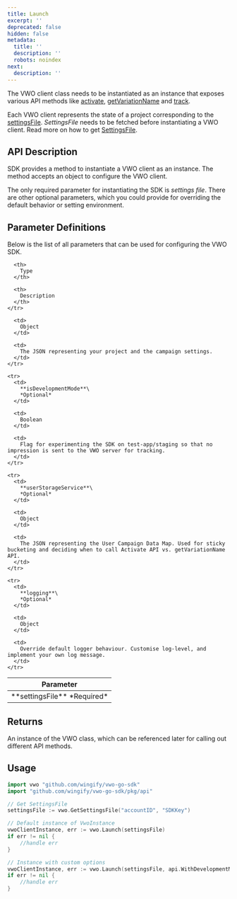```yaml
---
title: Launch
excerpt: ''
deprecated: false
hidden: false
metadata:
  title: ''
  description: ''
  robots: noindex
next:
  description: ''
---
```

The VWO client class needs to be instantiated as an instance that exposes various API methods like [activate](https://developers.vwo.com/docs/go-activate), [getVariationName](https://developers.vwo.com/docs/go-get-variation-name) and [track](https://developers.vwo.com/docs/go-track).

Each VWO client represents the state of a project corresponding to the [settingsFile](https://developers.vwo.com/docs/go-get-settings-file). *SettingsFile* needs to be fetched before instantiating a VWO client. Read more on how to get [SettingsFile](https://developers.vwo.com/docs/go-get-settings-file).

## API Description

SDK provides a method to instantiate a VWO client as an instance. The method accepts an object to configure the VWO client.

The only required parameter for instantiating the SDK is *settings file*. There are other optional parameters, which you could provide for overriding the default behavior or setting environment.

## Parameter Definitions

Below is the list of all parameters that can be used for configuring the VWO SDK.

<Table align={["left","left","left"]}>
  <thead>
    <tr>
      <th>
        Parameter
      </th>

      <th>
        Type
      </th>

      <th>
        Description
      </th>
    </tr>
  </thead>

  <tbody>
    <tr>
      <td>
        **settingsFile**
        *Required*
      </td>

      <td>
        Object
      </td>

      <td>
        The JSON representing your project and the campaign settings.
      </td>
    </tr>

    <tr>
      <td>
        **isDevelopmentMode**\
        *Optional*
      </td>

      <td>
        Boolean
      </td>

      <td>
        Flag for experimenting the SDK on test-app/staging so that no impression is sent to the VWO server for tracking.
      </td>
    </tr>

    <tr>
      <td>
        **userStorageService**\
        *Optional*
      </td>

      <td>
        Object
      </td>

      <td>
        The JSON representing the User Campaign Data Map. Used for sticky bucketing and deciding when to call Activate API vs. getVariationName API.
      </td>
    </tr>

    <tr>
      <td>
        **logging**\
        *Optional*
      </td>

      <td>
        Object
      </td>

      <td>
        Override default logger behaviour. Customise log-level, and implement your own log message.
      </td>
    </tr>
  </tbody>
</Table>

## Returns

An instance of the VWO class, which can be referenced later for calling out different API methods.

## Usage

```go
import vwo "github.com/wingify/vwo-go-sdk"
import "github.com/wingify/vwo-go-sdk/pkg/api"

// Get SettingsFile
settingsFile := vwo.GetSettingsFile("accountID", "SDKKey")

// Default instance of VwoInstance
vwoClientInstance, err := vwo.Launch(settingsFile)
if err != nil {
	//handle err
}

// Instance with custom options
vwoClientInstance, err := vwo.Launch(settingsFile, api.WithDevelopmentMode())
if err != nil {
	//handle err
}
```
